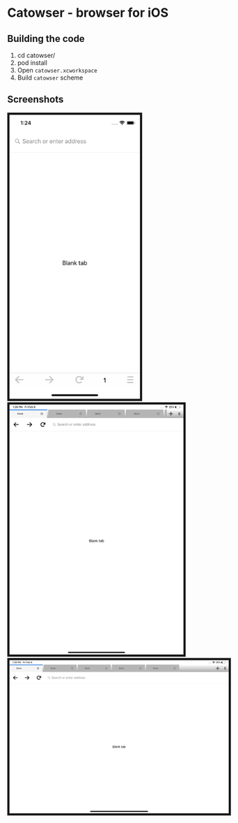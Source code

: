 # Сatowser - browser for iOS

Building the code
-----------------
1. cd catowser/
2. pod install
3. Open `catowser.xcworkspace`
4. Build `catowser` scheme

## Screenshots

<img src="screenshots/iphone_screenshot.png" width="300" border="5" />
<img src="screenshots/ipad_screenshot.png" width="400" border="5" />
<img src="screenshots/ipad_landskape_screenshot.png" width="1000" border="5" />
